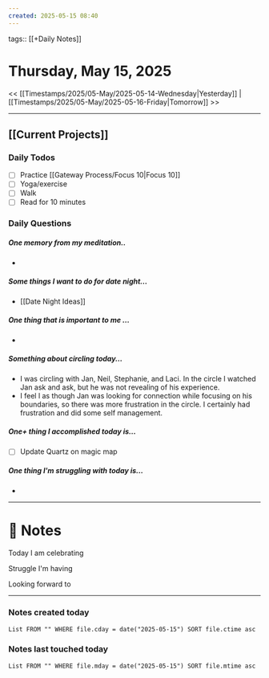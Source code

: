```yaml
---
created: 2025-05-15 08:40
---
```

tags:: [[+Daily Notes]]

# Thursday, May 15, 2025

<< [[Timestamps/2025/05-May/2025-05-14-Wednesday|Yesterday]] | [[Timestamps/2025/05-May/2025-05-16-Friday|Tomorrow]] >>

---

## [[Current Projects]]
### Daily Todos

- [ ] Practice [[Gateway Process/Focus 10|Focus 10]]
- [ ] Yoga/exercise
- [ ] Walk 
- [ ] Read for 10 minutes 
### Daily Questions

#####  One memory from my meditation..  
- 
##### Some things I want to do for date night...
- [[Date Night Ideas]]
##### One thing that is important to me ...
- 
##### Something about circling today...  
- I was circling with Jan, Neil, Stephanie, and Laci. In the circle I watched Jan ask and ask, but he was not revealing of his experience. 
- I feel l as though Jan was looking for connection while focusing on his boundaries, so there was more frustration in the circle. I certainly had frustration and did some self management. 
##### One+ thing I accomplished today is...
- [ ] Update Quartz on magic map
##### One thing I'm struggling with today is...
- 

---
# 📝 Notes
Today I am celebrating 

Struggle I'm having 

Looking forward to 

---
### Notes created today
```dataview
List FROM "" WHERE file.cday = date("2025-05-15") SORT file.ctime asc
```

### Notes last touched today
```dataview
List FROM "" WHERE file.mday = date("2025-05-15") SORT file.mtime asc
```